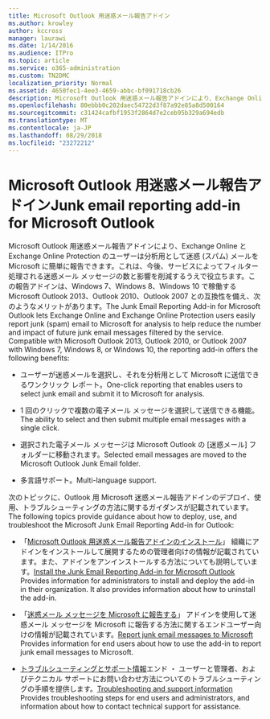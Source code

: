 ```yaml
---
title: Microsoft Outlook 用迷惑メール報告アドイン
ms.author: krowley
author: kccross
manager: laurawi
ms.date: 1/14/2016
ms.audience: ITPro
ms.topic: article
ms.service: o365-administration
ms.custom: TN2DMC
localization_priority: Normal
ms.assetid: 4650fec1-4ee3-4659-abbc-bf091718cb26
description: Microsoft Outlook 用迷惑メール報告アドインにより、Exchange Online と Exchange Online Protection のユーザーは分析用として迷惑 (スパム) メールを Microsoft に簡単に報告できます。これは、今後、サービスによってフィルター処理される迷惑メール メッセージの数と影響を削減するうえで役立ちます。この報告アドインは、Windows 7、Windows 8、Windows 10 で稼働する Microsoft Outlook 2013、Outlook 2010、Outlook 2007 との互換性を備え、次のようなメリットがあります。
ms.openlocfilehash: 80ebbb0c202daec54722d3f87a92e85a8d500164
ms.sourcegitcommit: c31424cafbf1953f2864d7e2ceb95b329a694edb
ms.translationtype: MT
ms.contentlocale: ja-JP
ms.lasthandoff: 08/29/2018
ms.locfileid: "23272212"
---
```

# <a name="junk-email-reporting-add-in-for-microsoft-outlook"></a><span data-ttu-id="0a6ea-104">Microsoft Outlook 用迷惑メール報告アドイン</span><span class="sxs-lookup"><span data-stu-id="0a6ea-104">Junk email reporting add-in for Microsoft Outlook</span></span>

<span data-ttu-id="0a6ea-p102">Microsoft Outlook 用迷惑メール報告アドインにより、Exchange Online と Exchange Online Protection のユーザーは分析用として迷惑 (スパム) メールを Microsoft に簡単に報告できます。これは、今後、サービスによってフィルター処理される迷惑メール メッセージの数と影響を削減するうえで役立ちます。この報告アドインは、Windows 7、Windows 8、Windows 10 で稼働する Microsoft Outlook 2013、Outlook 2010、Outlook 2007 との互換性を備え、次のようなメリットがあります。</span><span class="sxs-lookup"><span data-stu-id="0a6ea-p102">The Junk Email Reporting Add-in for Microsoft Outlook lets Exchange Online and Exchange Online Protection users easily report junk (spam) email to Microsoft for analysis to help reduce the number and impact of future junk email messages filtered by the service. Compatible with Microsoft Outlook 2013, Outlook 2010, or Outlook 2007 with Windows 7, Windows 8, or Windows 10, the reporting add-in offers the following benefits:</span></span>
  
- <span data-ttu-id="0a6ea-107">ユーザーが迷惑メールを選択し、それを分析用として Microsoft に送信できるワンクリック レポート。</span><span class="sxs-lookup"><span data-stu-id="0a6ea-107">One-click reporting that enables users to select junk email and submit it to Microsoft for analysis.</span></span>
    
- <span data-ttu-id="0a6ea-108">1 回のクリックで複数の電子メール メッセージを選択して送信できる機能。</span><span class="sxs-lookup"><span data-stu-id="0a6ea-108">The ability to select and then submit multiple email messages with a single click.</span></span>
    
- <span data-ttu-id="0a6ea-109">選択された電子メール メッセージは Microsoft Outlook の [迷惑メール] フォルダーに移動されます。</span><span class="sxs-lookup"><span data-stu-id="0a6ea-109">Selected email messages are moved to the Microsoft Outlook Junk Email folder.</span></span>
    
- <span data-ttu-id="0a6ea-110">多言語サポート。</span><span class="sxs-lookup"><span data-stu-id="0a6ea-110">Multi-language support.</span></span>
    
<span data-ttu-id="0a6ea-111">次のトピックに、Outlook 用 Microsoft 迷惑メール報告アドインのデプロイ、使用、トラブルシューティングの方法に関するガイダンスが記載されています。</span><span class="sxs-lookup"><span data-stu-id="0a6ea-111">The following topics provide guidance about how to deploy, use, and troubleshoot the Microsoft Junk Email Reporting Add-in for Outlook:</span></span>
  
- <span data-ttu-id="0a6ea-p103">「[Microsoft Outlook 用迷惑メール報告アドインのインストール](install-the-junk-email-reporting-add-in-for-microsoft-outlook.md)」 組織にアドインをインストールして展開するための管理者向けの情報が記載されています。また、アドインをアンインストールする方法についても説明しています。</span><span class="sxs-lookup"><span data-stu-id="0a6ea-p103">[Install the Junk Email Reporting Add-in for Microsoft Outlook](install-the-junk-email-reporting-add-in-for-microsoft-outlook.md) Provides information for administrators to install and deploy the add-in in their organization. It also provides information about how to uninstall the add-in.</span></span> 
    
- <span data-ttu-id="0a6ea-114">「[迷惑メール メッセージを Microsoft に報告する](report-junk-email-messages-to-microsoft.md)」 アドインを使用して迷惑メール メッセージを Microsoft に報告する方法に関するエンドユーザー向けの情報が記載されています。</span><span class="sxs-lookup"><span data-stu-id="0a6ea-114">[Report junk email messages to Microsoft](report-junk-email-messages-to-microsoft.md) Provides information for end users about how to use the add-in to report junk email messages to Microsoft.</span></span> 
    
- <span data-ttu-id="0a6ea-115">[トラブルシューティングとサポート情報](troubleshooting-and-support-information.md)エンド ・ ユーザーと管理者、およびテクニカル サポートにお問い合わせ方法についてのトラブルシューティングの手順を提供します。</span><span class="sxs-lookup"><span data-stu-id="0a6ea-115">[Troubleshooting and support information](troubleshooting-and-support-information.md) Provides troubleshooting steps for end users and administrators, and information about how to contact technical support for assistance.</span></span> 
    

